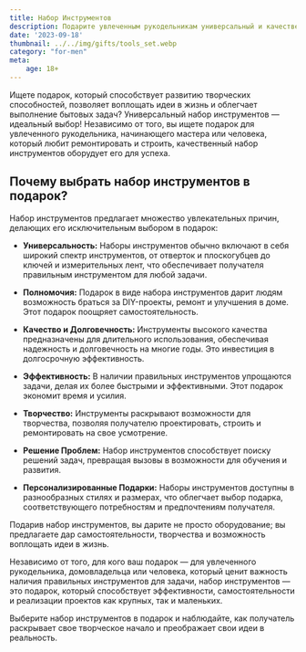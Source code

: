 ```yaml
---
title: Набор Инструментов
description: Подарите увлеченным рукодельникам универсальный и качественный набор инструментов.
date: '2023-09-18'
thumbnail: ../../img/gifts/tools_set.webp
category: "for-men"
meta:
    age: 18+
---
```

Ищете подарок, который способствует развитию творческих способностей, позволяет воплощать идеи в жизнь и облегчает выполнение бытовых задач? Универсальный набор инструментов — идеальный выбор! Независимо от того, вы ищете подарок для увлеченного рукодельника, начинающего мастера или человека, который любит ремонтировать и строить, качественный набор инструментов оборудует его для успеха.

## Почему выбрать набор инструментов в подарок?

Набор инструментов предлагает множество увлекательных причин, делающих его исключительным выбором в подарок:

- **Универсальность:** Наборы инструментов обычно включают в себя широкий спектр инструментов, от отверток и плоскогубцев до ключей и измерительных лент, что обеспечивает получателя правильным инструментом для любой задачи.

- **Полномочия:** Подарок в виде набора инструментов дарит людям возможность браться за DIY-проекты, ремонт и улучшения в доме. Этот подарок поощряет самостоятельность.

- **Качество и Долговечность:** Инструменты высокого качества предназначены для длительного использования, обеспечивая надежность и долговечность на многие годы. Это инвестиция в долгосрочную эффективность.

- **Эффективность:** В наличии правильных инструментов упрощаются задачи, делая их более быстрыми и эффективными. Этот подарок экономит время и усилия.

- **Творчество:** Инструменты раскрывают возможности для творчества, позволяя получателю проектировать, строить и ремонтировать на свое усмотрение.

- **Решение Проблем:** Набор инструментов способствует поиску решений задач, превращая вызовы в возможности для обучения и развития.

- **Персонализированные Подарки:** Наборы инструментов доступны в разнообразных стилях и размерах, что облегчает выбор подарка, соответствующего потребностям и предпочтениям получателя.

Подарив набор инструментов, вы дарите не просто оборудование; вы предлагаете дар самостоятельности, творчества и возможность воплощать идеи в жизнь.

Независимо от того, для кого ваш подарок — для увлеченного рукодельника, домовладельца или человека, который ценит важность наличия правильных инструментов для задачи, набор инструментов — это подарок, который способствует эффективности, самостоятельности и реализации проектов как крупных, так и маленьких.

Выберите набор инструментов в подарок и наблюдайте, как получатель раскрывает свое творческое начало и преображает свои идеи в реальность.
